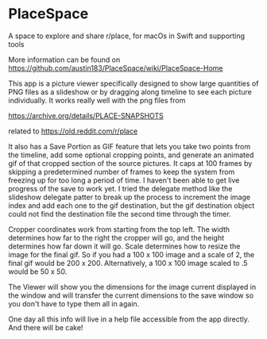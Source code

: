 # PlaceSpace
A space to explore and share r/place, for macOs in Swift
 and supporting tools
 
More information can be found on https://github.com/austin183/PlaceSpace/wiki/PlaceSpace-Home

This app is a picture viewer specifically designed to show large quantities of PNG files as a slideshow or by dragging along timeline to see each picture individually.  It works really well with the png files from

https://archive.org/details/PLACE-SNAPSHOTS

related to https://old.reddit.com/r/place

It also has a Save Portion as GIF feature that lets you take two points from the timeline, add some optional cropping points, and generate an animated gif of that cropped section of the source pictures.  It caps at 100 frames by skipping a predetermined number of frames to keep the system from freezing up for too long a period of time.  I haven't been able to get live progress of the save to work yet.  I tried the delegate method like the slideshow delegate patter to break up the process to increment the image index and add each one to the gif destination, but the gif destination object could not find the destination file the second time through the timer.

Cropper coordinates work from starting from the top left.  The width determines how far to the right the cropper will go, and the height determines how far down it will go.  Scale determines how to resize the image for the final gif.  So if you had a 100 x 100 image and a scale of 2, the final gif would be 200 x 200.  Alternatively, a 100 x 100 image scaled to .5 would be 50 x 50.

The Viewer will show you the dimensions for the image current displayed in the window and will transfer the current dimensions to the save window so you don't have to type them all in again.

One day all this info will live in a help file accessible from the app directly.  And there will be cake!
